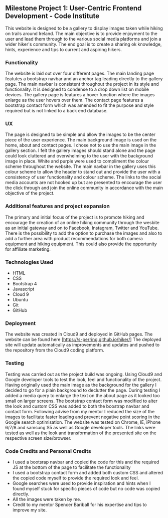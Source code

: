 ## Milestone Project 1: User-Centric Frontend Development - Code Institute

This website is designed to be a gallery to display images taken while hiking on trails around Ireland.
The main objective is to provide enjoyment to the user and lead them through to the various social media platforms and join a wider hiker's community. The end goal is to create a sharing ok knowledge, hints, experience and tips to current and aspiring hikers.

### Functionality
The website is laid out over four different pages. The main landing page featutes a bootstrap navbar and an anchor tag leading directly to the gallery page.
The main navbar is consistent throughout the project in its style and functionality. It is designed to condense to a drop down list on mobile devices.
The gallery page is features a hover function where the images enlarge as the user hovers over them. The contact page features a bootstrap contact form which was amended to fit the purpose and style required but is not linked to a back end database.

### UX
The page is designed to be simple and allow the images to be the center piece of the user experience. The main background image is used on the home, about and contact pages. 
I chose not to use the main image in the gallery section. I felt the gallery images should stand alone and the page could look cluttered and overwhelming to the user with the background image in place.
White and purple were used to compliment the colour scheme throughout the website. The main navbar in the gallery uses this colour scheme to allow the header to stand out and provide the user with a consistency of user functionality and colour scheme.
The links to the social media accounts are not hooked up but are presented to encourage the user the click through and join the online community in accordance with the main objective of the project.

### Additional features and project expansion
The primary and initial focus of the project is to promote hiking and encourage the creation of an online hiking community through the wesbite as an initial gateway and on to Facebook, Instagram, Twitter and YouTube. 
There is the possibility to add the option to purchase the images and also to add a further area with product recommendations for both camera equipment and hiking equipment. This could also provide the opportunity for affiliate marketing.

### Technologies Used
+ HTML
+ CSS
+ Bootstrap 4
+ Javascript
+ Cloud 9
+ Ubuntu
+ Git
+ GitHub

### Deployment
The website was created in Cloud9 and deployed in GitHub pages. The website can be found here [https://s-perring.github.io/hiker/]
The deployed site will update automatically as improvements and updates and pushed to the repository from the Cloud9 coding platform. 

### Testing
Testing was carried out as the project build was ongoing. Using Cloud9 and Google developer tools to test the look, feel and functionality of the project.
Having originally used the main image as the background for the gallery I decided to go for a plain background to declutter the page. During testing I added a media query to enlarge the text on the about page as it looked too small on larger screens.
The bootstrap contact form was modified to alter the look and custom CSS was added to both the boostrap navbar and contact form.
Following advise from my mentor I reduced the size of the images to facilitate faster loading and prevent negative point scoring in the Google search optimisation.
The website was tested on Chrome, IE, iPhone 6/7/8 and samsung S5 as well as Google developer tools. 
The links were tested as well as the look and transformation of the presented site on the respective screen size/browser.

### Code Credits and Personal Credits
+ I used a bootsrap navbar and copied the code for this and the required JS at the bottom of the page to facilitate the functionality
+ I used a bootstrap contact form and added both custom CSS and altered the copied code myself to provide the required look and feel.
+ Google searches were used to provide inspiration and hints when I found myself stuck for specific pieces of code but no code was copied directly.
+ All the images were taken by me.
+ Credit to my mentor Spencer Bariball for his expertise and tips to improve my site.
